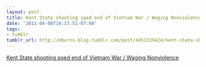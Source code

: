 ```yaml
---
layout: post
title: Kent State shooting sped end of Vietnam War / Waging Nonviolence
date: '2011-04-08T16:17:51-07:00'
tags:
- tumblr
tumblr_url: http://mburns-blog.tumblr.com/post/4451339424/kent-state-shooting-sped-end-of-vietnam-war
---
```

<a href="http://wagingnonviolence.org/2010/05/kent-state-shooting-sped-end-of-vietnam-war/">Kent State shooting sped end of Vietnam War / Waging Nonviolence</a>

